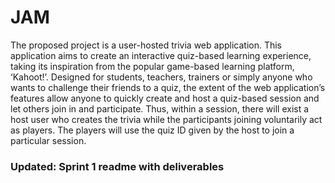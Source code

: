 # JAM

The proposed project is a user-hosted trivia web application. This application aims to create an interactive quiz-based learning experience, taking its inspiration from the popular game-based learning platform, ‘Kahoot!’. Designed for students, teachers, trainers or simply anyone who wants to challenge their friends to a quiz, the extent of the web application’s features allow anyone to quickly create and host a quiz-based session and let others join in and participate. Thus, within a session, there will exist a host user who creates the trivia while the participants joining voluntarily act as players. The players will use the quiz ID given by the host to join a particular session.

### Updated: Sprint 1 readme with deliverables
